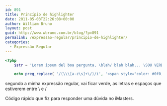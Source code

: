 ```yaml
---
id: 891
title: Princípio de highlighter
date: 2011-05-03T22:26:08+00:00
author: William Bruno
layout: post
guid: http://www.wbruno.com.br/blog/?p=891
permalink: /expressao-regular/principio-de-highlighter/
categories:
  - Expressão Regular
---
```

``` php
<?php
    $str = 'Lorem ipsum del boa pergunta, \blah/ blah blah... \SOU VERDE/... eu não sou, por que? ';

    echo preg_replace( '/(\\\[a-z\s]+\/)/i', '<span style="color: #0f0;">$1</span>', $str );
```

segundo a minha expressão regular, vai ficar verde, as letras e espaços que estiverem entre \ e /

Código rápido que fiz para responder uma dúvida no iMasters.